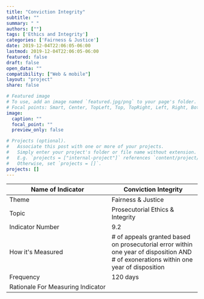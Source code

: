 ```yaml
---
title: "Conviction Integrity"
subtitle: ""
summary: " "
authors: [""]
tags: ['Ethics and Integrity']
categories: ['Fairness & Justice']
date: 2019-12-04T22:06:05-06:00
lastmod: 2019-12-04T22:06:05-06:00
featured: false
draft: false
open_data: ""
compatibility: ["Web & mobile"]
layout: "project"
share: false

# Featured image
# To use, add an image named `featured.jpg/png` to your page's folder.
# Focal points: Smart, Center, TopLeft, Top, TopRight, Left, Right, BottomLeft, Bottom, BottomRight.
image:
  caption: ""
  focal_point: ""
  preview_only: false

# Projects (optional).
#   Associate this post with one or more of your projects.
#   Simply enter your project's folder or file name without extension.
#   E.g. `projects = ["internal-project"]` references `content/project/deep-learning/index.md`.
#   Otherwise, set `projects = []`.
projects: []
---
```



| Name of Indicator                 | Conviction Integrity                                                                                                                    |
|-----------------------------------|-----------------------------------------------------------------------------------------------------------------------------------------|
| Theme                             | Fairness & Justice                                                                                                                      |
| Topic                             | Prosecutorial Ethics & Integrity                                                                                                        |
| Indicator Number                  | 9\.2                                                                                                                                    |
| How it's Measured                 | \# of appeals granted based on prosecutorial error within one year of disposition AND \# of exonerations within one year of disposition |
| Frequency                         | 120 days                                                                                                                                |
| Rationale For Measuring Indicator |                                                                                                                                         |
